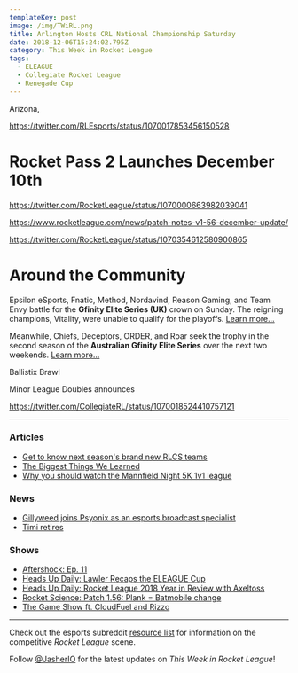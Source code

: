 ```yaml
---
templateKey: post
image: /img/TWiRL.png
title: Arlington Hosts CRL National Championship Saturday
date: 2018-12-06T15:24:02.795Z
category: This Week in Rocket League
tags:
  - ELEAGUE
  - Collegiate Rocket League
  - Renegade Cup
---
```

Arizona, 

https://twitter.com/RLEsports/status/1070017853456150528


# Rocket Pass 2 Launches December 10th

https://twitter.com/RocketLeague/status/1070000663982039041

https://www.rocketleague.com/news/patch-notes-v1-56-december-update/

https://twitter.com/RocketLeague/status/1070354612580900865

# Around the Community

Epsilon eSports, Fnatic, Method, Nordavind, Reason Gaming, and Team Envy battle for the **Gfinity Elite Series (UK)** crown on Sunday. The reigning champions, Vitality, were unable to qualify for the playoffs.  [Learn more...](https://liquipedia.net/rocketleague/Gfinity/UK/Elite_Series/Season_4)

Meanwhile, Chiefs, Deceptors, ORDER, and Roar seek the trophy in the second season of the **Australian Gfinity Elite Series** over the next two weekends. [Learn more...](https://liquipedia.net/rocketleague/Gfinity/Australia/Elite_Series/Season_2)

Ballistix Brawl

Minor League Doubles announces 

https://twitter.com/CollegiateRL/status/1070018524410757121

---

### Articles

* [Get to know next season's brand new RLCS teams](https://www.redbull.com/int-en/rlcs-new-season-7-teams)
* [The Biggest Things We Learned](https://www.eleague.com/rocketleague-2018/news/the-biggest-things-we-learned?sf203767810=1)
* [Why you should watch the Mannfield Night 5K 1v1 league](https://www.dailyesports.gg/mannfield-night-5k-rocket-league/)

### News

* [Gillyweed joins Psyonix as an esports broadcast specialist](https://twitter.com/GillyweedTV/status/1070532465503088640)
* [Timi retires](https://twitter.com/timifalodun/status/1070157331491483648)

### Shows

* [Aftershock: Ep. 11](https://www.youtube.com/watch?v=7gOLscHULaM)
* [Heads Up Daily: Lawler Recaps the ELEAGUE Cup](https://www.youtube.com/watch?v=LxCV6pZmdpc)
* [Heads Up Daily: Rocket League 2018 Year in Review with Axeltoss](https://www.youtube.com/watch?v=B26hU13EjsE)
* [Rocket Science: Patch 1.56: Plank = Batmobile change](https://www.youtube.com/watch?v=cDYFM8KDnA4)
* [The Game Show ft. CloudFuel and Rizzo](https://www.sportsnet.ca/650/the-game-show/nov-30-our-first-show/)

---

Check out the esports subreddit [resource list](https://www.reddit.com/r/RocketLeagueEsports/wiki/links) for information on the competitive *Rocket League* scene.

Follow [@JasherIO](https://twitter.com/JasherIO) for the latest updates on *This Week in Rocket League*!
